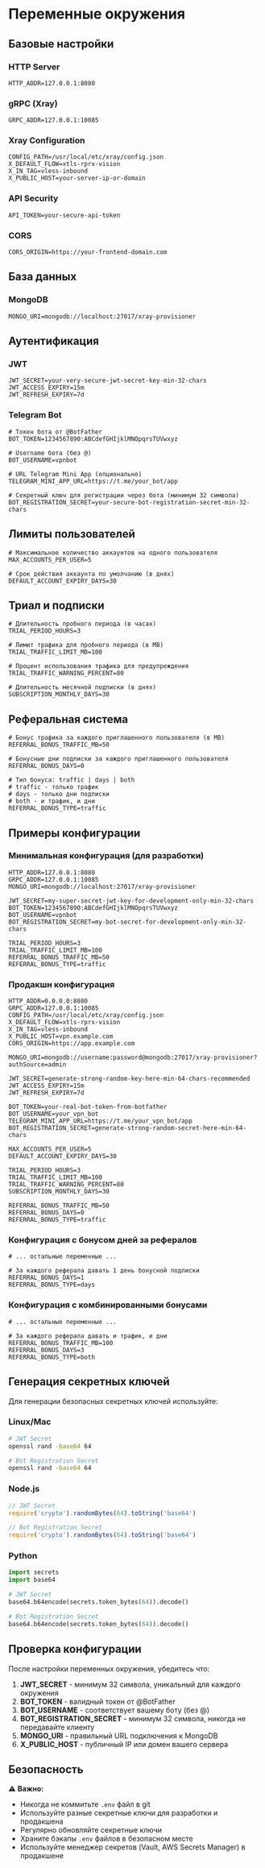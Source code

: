 # Переменные окружения

## Базовые настройки

### HTTP Server
```env
HTTP_ADDR=127.0.0.1:8080
```

### gRPC (Xray)
```env
GRPC_ADDR=127.0.0.1:10085
```

### Xray Configuration
```env
CONFIG_PATH=/usr/local/etc/xray/config.json
X_DEFAULT_FLOW=xtls-rprx-vision
X_IN_TAG=vless-inbound
X_PUBLIC_HOST=your-server-ip-or-domain
```

### API Security
```env
API_TOKEN=your-secure-api-token
```

### CORS
```env
CORS_ORIGIN=https://your-frontend-domain.com
```

## База данных

### MongoDB
```env
MONGO_URI=mongodb://localhost:27017/xray-provisioner
```

## Аутентификация

### JWT
```env
JWT_SECRET=your-very-secure-jwt-secret-key-min-32-chars
JWT_ACCESS_EXPIRY=15m
JWT_REFRESH_EXPIRY=7d
```

### Telegram Bot
```env
# Токен бота от @BotFather
BOT_TOKEN=1234567890:ABCdefGHIjklMNOpqrsTUVwxyz

# Username бота (без @)
BOT_USERNAME=vpnbot

# URL Telegram Mini App (опционально)
TELEGRAM_MINI_APP_URL=https://t.me/your_bot/app

# Секретный ключ для регистрации через бота (минимум 32 символа)
BOT_REGISTRATION_SECRET=your-secure-bot-registration-secret-min-32-chars
```

## Лимиты пользователей

```env
# Максимальное количество аккаунтов на одного пользователя
MAX_ACCOUNTS_PER_USER=5

# Срок действия аккаунта по умолчанию (в днях)
DEFAULT_ACCOUNT_EXPIRY_DAYS=30
```

## Триал и подписки

```env
# Длительность пробного периода (в часах)
TRIAL_PERIOD_HOURS=3

# Лимит трафика для пробного периода (в MB)
TRIAL_TRAFFIC_LIMIT_MB=100

# Процент использования трафика для предупреждения
TRIAL_TRAFFIC_WARNING_PERCENT=80

# Длительность месячной подписки (в днях)
SUBSCRIPTION_MONTHLY_DAYS=30
```

## Реферальная система

```env
# Бонус трафика за каждого приглашенного пользователя (в MB)
REFERRAL_BONUS_TRAFFIC_MB=50

# Бонусные дни подписки за каждого приглашенного пользователя
REFERRAL_BONUS_DAYS=0

# Тип бонуса: traffic | days | both
# traffic - только трафик
# days - только дни подписки  
# both - и трафик, и дни
REFERRAL_BONUS_TYPE=traffic
```

## Примеры конфигурации

### Минимальная конфигурация (для разработки)

```env
HTTP_ADDR=127.0.0.1:8080
GRPC_ADDR=127.0.0.1:10085
MONGO_URI=mongodb://localhost:27017/xray-provisioner

JWT_SECRET=my-super-secret-jwt-key-for-development-only-min-32-chars
BOT_TOKEN=1234567890:ABCdefGHIjklMNOpqrsTUVwxyz
BOT_USERNAME=vpnbot
BOT_REGISTRATION_SECRET=my-bot-secret-for-development-only-min-32-chars

TRIAL_PERIOD_HOURS=3
TRIAL_TRAFFIC_LIMIT_MB=100
REFERRAL_BONUS_TRAFFIC_MB=50
REFERRAL_BONUS_TYPE=traffic
```

### Продакшн конфигурация

```env
HTTP_ADDR=0.0.0.0:8080
GRPC_ADDR=127.0.0.1:10085
CONFIG_PATH=/usr/local/etc/xray/config.json
X_DEFAULT_FLOW=xtls-rprx-vision
X_IN_TAG=vless-inbound
X_PUBLIC_HOST=vpn.example.com
CORS_ORIGIN=https://app.example.com

MONGO_URI=mongodb://username:password@mongodb:27017/xray-provisioner?authSource=admin

JWT_SECRET=generate-strong-random-key-here-min-64-chars-recommended
JWT_ACCESS_EXPIRY=15m
JWT_REFRESH_EXPIRY=7d

BOT_TOKEN=your-real-bot-token-from-botfather
BOT_USERNAME=your_vpn_bot
TELEGRAM_MINI_APP_URL=https://t.me/your_vpn_bot/app
BOT_REGISTRATION_SECRET=generate-strong-random-secret-here-min-64-chars

MAX_ACCOUNTS_PER_USER=5
DEFAULT_ACCOUNT_EXPIRY_DAYS=30

TRIAL_PERIOD_HOURS=3
TRIAL_TRAFFIC_LIMIT_MB=100
TRIAL_TRAFFIC_WARNING_PERCENT=80
SUBSCRIPTION_MONTHLY_DAYS=30

REFERRAL_BONUS_TRAFFIC_MB=50
REFERRAL_BONUS_DAYS=0
REFERRAL_BONUS_TYPE=traffic
```

### Конфигурация с бонусом дней за рефералов

```env
# ... остальные переменные ...

# За каждого реферала давать 1 день бонусной подписки
REFERRAL_BONUS_DAYS=1
REFERRAL_BONUS_TYPE=days
```

### Конфигурация с комбинированными бонусами

```env
# ... остальные переменные ...

# За каждого реферала давать и трафик, и дни
REFERRAL_BONUS_TRAFFIC_MB=100
REFERRAL_BONUS_DAYS=3
REFERRAL_BONUS_TYPE=both
```

## Генерация секретных ключей

Для генерации безопасных секретных ключей используйте:

### Linux/Mac
```bash
# JWT Secret
openssl rand -base64 64

# Bot Registration Secret
openssl rand -base64 64
```

### Node.js
```javascript
// JWT Secret
require('crypto').randomBytes(64).toString('base64')

// Bot Registration Secret
require('crypto').randomBytes(64).toString('base64')
```

### Python
```python
import secrets
import base64

# JWT Secret
base64.b64encode(secrets.token_bytes(64)).decode()

# Bot Registration Secret
base64.b64encode(secrets.token_bytes(64)).decode()
```

## Проверка конфигурации

После настройки переменных окружения, убедитесь что:

1. **JWT_SECRET** - минимум 32 символа, уникальный для каждого окружения
2. **BOT_TOKEN** - валидный токен от @BotFather
3. **BOT_USERNAME** - соответствует вашему боту (без @)
4. **BOT_REGISTRATION_SECRET** - минимум 32 символа, никогда не передавайте клиенту
5. **MONGO_URI** - правильный URL подключения к MongoDB
6. **X_PUBLIC_HOST** - публичный IP или домен вашего сервера

## Безопасность

⚠️ **Важно:**
- Никогда не коммитьте `.env` файл в git
- Используйте разные секретные ключи для разработки и продакшена
- Регулярно обновляйте секретные ключи
- Храните бэкапы `.env` файлов в безопасном месте
- Используйте менеджер секретов (Vault, AWS Secrets Manager) в продакшене

